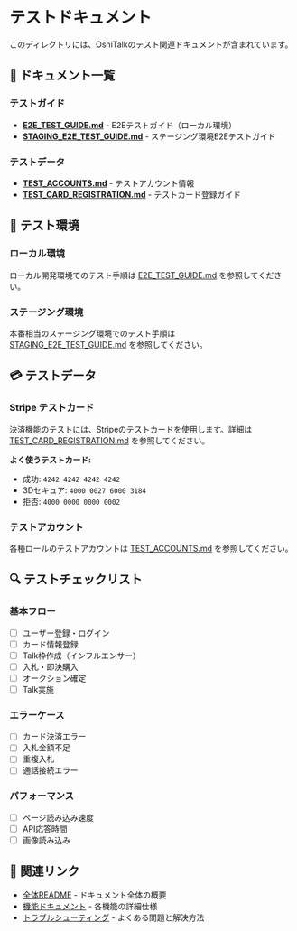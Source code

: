# テストドキュメント

このディレクトリには、OshiTalkのテスト関連ドキュメントが含まれています。

## 📁 ドキュメント一覧

### テストガイド
- **[E2E_TEST_GUIDE.md](./E2E_TEST_GUIDE.md)** - E2Eテストガイド（ローカル環境）
- **[STAGING_E2E_TEST_GUIDE.md](./STAGING_E2E_TEST_GUIDE.md)** - ステージング環境E2Eテストガイド

### テストデータ
- **[TEST_ACCOUNTS.md](./TEST_ACCOUNTS.md)** - テストアカウント情報
- **[TEST_CARD_REGISTRATION.md](./TEST_CARD_REGISTRATION.md)** - テストカード登録ガイド

## 🧪 テスト環境

### ローカル環境
ローカル開発環境でのテスト手順は [E2E_TEST_GUIDE.md](./E2E_TEST_GUIDE.md) を参照してください。

### ステージング環境
本番相当のステージング環境でのテスト手順は [STAGING_E2E_TEST_GUIDE.md](./STAGING_E2E_TEST_GUIDE.md) を参照してください。

## 💳 テストデータ

### Stripe テストカード
決済機能のテストには、Stripeのテストカードを使用します。詳細は [TEST_CARD_REGISTRATION.md](./TEST_CARD_REGISTRATION.md) を参照してください。

**よく使うテストカード:**
- 成功: `4242 4242 4242 4242`
- 3Dセキュア: `4000 0027 6000 3184`
- 拒否: `4000 0000 0000 0002`

### テストアカウント
各種ロールのテストアカウントは [TEST_ACCOUNTS.md](./TEST_ACCOUNTS.md) を参照してください。

## 🔍 テストチェックリスト

### 基本フロー
- [ ] ユーザー登録・ログイン
- [ ] カード情報登録
- [ ] Talk枠作成（インフルエンサー）
- [ ] 入札・即決購入
- [ ] オークション確定
- [ ] Talk実施

### エラーケース
- [ ] カード決済エラー
- [ ] 入札金額不足
- [ ] 重複入札
- [ ] 通話接続エラー

### パフォーマンス
- [ ] ページ読み込み速度
- [ ] API応答時間
- [ ] 画像読み込み

## 🔗 関連リンク

- [全体README](../README.md) - ドキュメント全体の概要
- [機能ドキュメント](../functions/) - 各機能の詳細仕様
- [トラブルシューティング](../troubleshooting/) - よくある問題と解決方法
